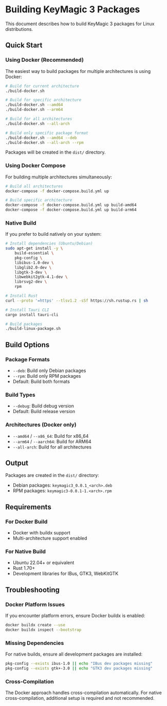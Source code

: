 # Building KeyMagic 3 Packages

This document describes how to build KeyMagic 3 packages for Linux distributions.

## Quick Start

### Using Docker (Recommended)

The easiest way to build packages for multiple architectures is using Docker:

```bash
# Build for current architecture
./build-docker.sh

# Build for specific architecture
./build-docker.sh --amd64
./build-docker.sh --arm64

# Build for all architectures
./build-docker.sh --all-arch

# Build only specific package format
./build-docker.sh --amd64 --deb
./build-docker.sh --all-arch --rpm
```

Packages will be created in the `dist/` directory.

### Using Docker Compose

For building multiple architectures simultaneously:

```bash
# Build all architectures
docker-compose -f docker-compose.build.yml up

# Build specific architecture
docker-compose -f docker-compose.build.yml up build-amd64
docker-compose -f docker-compose.build.yml up build-arm64
```

### Native Build

If you prefer to build natively on your system:

```bash
# Install dependencies (Ubuntu/Debian)
sudo apt-get install -y \
    build-essential \
    pkg-config \
    libibus-1.0-dev \
    libglib2.0-dev \
    libgtk-3-dev \
    libwebkit2gtk-4.1-dev \
    librsvg2-dev \
    rpm

# Install Rust
curl --proto '=https' --tlsv1.2 -sSf https://sh.rustup.rs | sh

# Install Tauri CLI
cargo install tauri-cli

# Build packages
./build-linux-package.sh
```

## Build Options

### Package Formats

- `--deb`: Build only Debian packages
- `--rpm`: Build only RPM packages
- Default: Build both formats

### Build Types

- `--debug`: Build debug version
- Default: Build release version

### Architectures (Docker only)

- `--amd64` / `--x86_64`: Build for x86_64
- `--arm64` / `--aarch64`: Build for ARM64
- `--all-arch`: Build for all architectures

## Output

Packages are created in the `dist/` directory:

- Debian packages: `keymagic3_0.0.1_<arch>.deb`
- RPM packages: `keymagic3-0.0.1-1.<arch>.rpm`

## Requirements

### For Docker Build
- Docker with buildx support
- Multi-architecture support enabled

### For Native Build
- Ubuntu 22.04+ or equivalent
- Rust 1.70+
- Development libraries for IBus, GTK3, WebKitGTK

## Troubleshooting

### Docker Platform Issues

If you encounter platform errors, ensure Docker buildx is enabled:

```bash
docker buildx create --use
docker buildx inspect --bootstrap
```

### Missing Dependencies

For native builds, ensure all development packages are installed:

```bash
pkg-config --exists ibus-1.0 || echo "IBus dev packages missing"
pkg-config --exists gtk+-3.0 || echo "GTK3 dev packages missing"
```

### Cross-Compilation

The Docker approach handles cross-compilation automatically. For native cross-compilation, additional setup is required and not recommended.